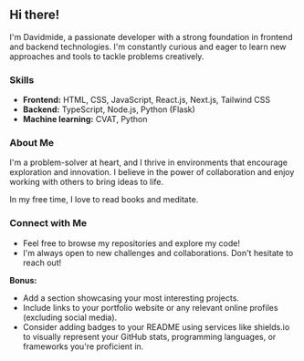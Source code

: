 ## Hi there! 

I'm Davidmide, a passionate developer with a strong foundation in frontend and backend technologies. I'm constantly curious and eager to learn new approaches and tools to tackle problems creatively.

### Skills

* **Frontend:** HTML, CSS, JavaScript, React.js, Next.js, Tailwind CSS
* **Backend:** TypeScript, Node.js, Python (Flask)
*  **Machine learning:** CVAT, Python 

### About Me

I'm a problem-solver at heart, and I thrive in environments that encourage exploration and innovation. I believe in the power of collaboration and enjoy working with others to bring ideas to life.

In my free time, I love to read books and meditate.

### Connect with Me

* Feel free to browse my repositories and explore my code!
* I'm always open to new challenges and collaborations. Don't hesitate to reach out!

**Bonus:**

* Add a section showcasing your most interesting projects. 
* Include links to your portfolio website or any relevant online profiles (excluding social media).
* Consider adding badges to your README using services like shields.io to visually represent your GitHub stats, programming languages, or frameworks you're proficient in. 










<!---
Davidmide02/Davidmide02 is a ✨ special ✨ repository because its `README.md` (this file) appears on your GitHub profile.
You can click the Preview link to take a look at your changes.
--->
